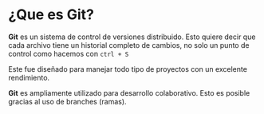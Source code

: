 # ¿Que es Git?
**Git** es un sistema de control de versiones distribuido. Esto quiere decir que cada archivo tiene un historial completo de cambios, no solo un punto de control como hacemos con `ctrl + S`

Este fue diseñado para manejar todo tipo de proyectos con un excelente rendimiento.

**Git** es ampliamente utilizado para desarrollo colaborativo. Esto es posible gracias al uso de branches (ramas).